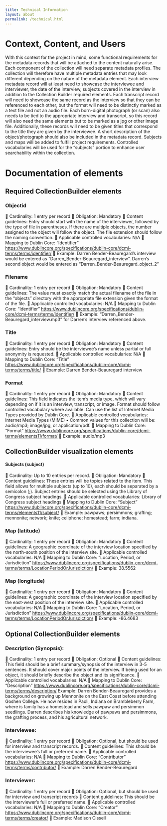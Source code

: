```yaml
---
title: Technical Information
layout: about
permalink: /technical.html
---
```



# Context, Content, and Users
With this context for the project in mind, some functional requirements for the metadata records that will be attached to the content naturally arise. Each component of the collection will need separate metadata profiles. The collection will therefore have multiple metadata entries that may look different depending on the nature of the metadata element. Each interview metadata record will at least need to showcase the interviewee and interviewer, the date of the interview, subjects covered in the interview in addition to the Collection Builder required elements. Each transcript record will need to showcase the same record as the interview so that they can be referenced to each other, but the format will need to be distinctly marked as a text file and not an audio file. Each born-digital photograph (or scan) also needs to be tied to the appropriate interview and transcript, so this record will also need the same elements but to be marked as a jpg or other image file. Additionally, these records will need to be given titles that correspond to the title they are given by the interviewee. A short description of the object/photograph should also be included in the metadata record. Subjects and maps will be added to fulfill project requirements. Controlled vocabularies will be used for the “subjects” portion to enhance user searchability within the collection.

# Documentation of elements

## Required CollectionBuilder elements

### Objectid
	Cardinality: 1 entry per record
	Obligation: Mandatory
	Content guidelines: Entry should start with the name of the interviewer, followed by the type of file in parentheses. If there are multiple objects, the number assigned to the object will follow the object. The file extension should follow the naming convention. 
	Applicable controlled vocabularies: N/A
	Mapping to Dublin Core: “Identifier” https://www.dublincore.org/specifications/dublin-core/dcmi-terms/terms/identifier/
	Example: Darren Bender-Beauregard’s interview would be entered as “Darren_Bender-Beauregard_interview”. Darren’s second object would be entered as “Darren_Bender-Beauregard_object_2”

### Filename
	Cardinality: 1 entry per record
	Obligation: Mandatory
	Content guidelines: The value must exactly match the actual filename of the file in the “objects” directory with the appropriate file extension given the format of the file. 
	Applicable controlled vocabularies: N/A
	Mapping to Dublin Core: “Identifier” https://www.dublincore.org/specifications/dublin-core/dcmi-terms/terms/identifier/
	Example: “Darren_Bender-Beauregard_interview.mp3” for Darren’s interview referenced above. 

### Title
	Cardinality: 1 entry per record
	Obligation: Mandatory
	Content guidelines: Entry should be the interviewee’s name unless partial or full anonymity is requested.
	Applicable controlled vocabularies: N/A
	Mapping to Dublin Core: “Title” https://www.dublincore.org/specifications/dublin-core/dcmi-terms/terms/title/
	Example: Darren Bender-Beauregard interview

### Format 
	Cardinality: 1 entry per record
	Obligation: Mandatory
	Content guidelines: This field indicates the item’s media type, which will vary depending on if it is an interview, transcript, or image. Format should follow controlled vocabulary where available. Can use the list of Internet Media Types provided by Dublin Core. 
	Applicable controlled vocabularies: Internet Media Types (MIME)
•	Common values for this collection will be: audio/mp3; image/jpg, or application/pdf. 
	Mapping to Dublin Core: “Format” https://www.dublincore.org/specifications/dublin-core/dcmi-terms/elements11/format/
	Example: audio/mp3 

## CollectionBuilder visualization elements

#### Subjects (subject)
	Cardinality: Up to 10 entries per record.
	Obligation: Mandatory 
	Content guidelines: These entries will be topics related to the item. This field allows for multiple subjects (up to 10), each should be separated by a semicolon (;). Subject entries should be selected using the Library of Congress subject headings. 
	Applicable controlled vocabularies: Library of Congress subject headings
	Mapping to Dublin Core: “Subject” https://www.dublincore.org/specifications/dublin-core/dcmi-terms/elements11/subject/
	Example: pawpaws; persimmons; grafting; mennonite; network; knife; cellphone; homestead; farm; indiana. 

 
### Map (latitude)
	Cardinality: 1 entry per record
	Obligation: Mandatory
	Content guidelines: A geographic coordinate of the interview location specified by the north-south position of the interview site. 
	Applicable controlled vocabularies: N/A
	Mapping to Dublin Core: “Location, Period, or Jurisdiction” https://www.dublincore.org/specifications/dublin-core/dcmi-terms/terms/LocationPeriodOrJurisdiction/
	Example: 38.5562

### Map (longitude)
	Cardinality: 1 entry per record
	Obligation: Mandatory
	Content guidelines: A geographic coordinate of the interview location specified by the east-west position of the interview site.
	Applicable controlled vocabularies: N/A
	Mapping to Dublin Core: “Location, Period, or Jurisdiction” https://www.dublincore.org/specifications/dublin-core/dcmi-terms/terms/LocationPeriodOrJurisdiction/
	Example: -86.4683

## Optional CollectionBuilder elements

### Description (Synopsis):
	Cardinality: 1 entry per record
	Obligation: Optional
	Content guidelines: This field should be a brief summary/synopsis of the interview in 3-5 sentences. It should cover major points of the interview. If being used for an object, it should briefly describe the object and its significance. 
	Applicable controlled vocabularies: N/A
	Mapping to Dublin Core: “Description” https://www.dublincore.org/specifications/dublin-core/dcmi-terms/terms/description/
Example: Darren Bender-Beauregard provides a background on growing up Mennonite on the East Coast before attending Goshen College. He now resides in Paoli, Indiana on Brambleberry Farm, where is family has a homestead and sells pawpaw and persimmon seedlings. Darren describes his knowledge of pawpaws and persimmons, the grafting process, and his agricultural network. 

### Interviewee: 
	Cardinality: 1 entry per record
	Obligation: Optional, but should be used for interview and transcript records.
	Content guidelines: This should be the interviewee’s full or preferred name.
	Applicable controlled vocabularies: N/A
	Mapping to Dublin Core: “Contributor” https://www.dublincore.org/specifications/dublin-core/dcmi-terms/terms/contributor/
	Example: Darren Bender-Beauregard 

### Interviewer:
	Cardinality: 1 entry per record
	Obligation: Optional, but should be used for interview and transcript records
	Content guidelines: This should be the interviewer’s full or preferred name.
	Applicable controlled vocabularies: N/A
	Mapping to Dublin Core: “Creator” https://www.dublincore.org/specifications/dublin-core/dcmi-terms/terms/creator/
	Example: Madison Cissell
